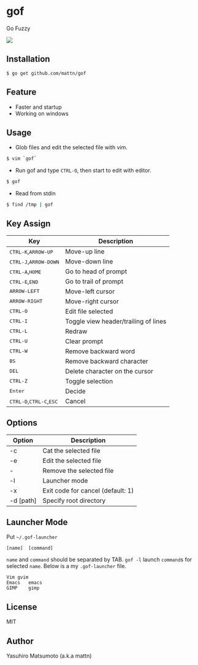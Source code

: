 # gof

Go Fuzzy

![](http://i.imgur.com/TGZJyGV.gif)

## Installation

    $ go get github.com/mattn/gof

## Feature

* Faster and startup
* Working on windows

## Usage

* Glob files and edit the selected file with vim.

```sh
$ vim `gof`
```

* Run gof and type `CTRL-O`, then start to edit with editor.

```sh
$ gof
```

* Read from stdin

```sh
$ find /tmp | gof
```

## Key Assign

|Key                                               |Description                         |
|--------------------------------------------------|------------------------------------|
|<kbd>CTRL-K</kbd>,<kbd>ARROW-UP</kbd>             |Move-up line                        |
|<kbd>CTRL-J</kbd>,<kbd>ARROW-DOWN</kbd>           |Move-down line                      |
|<kbd>CTRL-A</kbd>,<kbd>HOME</kbd>                 |Go to head of prompt                |
|<kbd>CTRL-E</kbd>,<kbd>END</kbd>                  |Go to trail of prompt               |
|<kbd>ARROW-LEFT</kbd>                             |Move-left cursor                    |
|<kbd>ARROW-RIGHT</kbd>                            |Move-right cursor                   |
|<kbd>CTRL-O</kbd>                                 |Edit file selected                  |
|<kbd>CTRL-I</kbd>                                 |Toggle view header/trailing of lines|
|<kbd>CTRL-L</kbd>                                 |Redraw                              |
|<kbd>CTRL-U</kbd>                                 |Clear prompt                        |
|<kbd>CTRL-W</kbd>                                 |Remove backward word                |
|<kbd>BS</kbd>                                     |Remove backward character           |
|<kbd>DEL</kbd>                                    |Delete character on the cursor      |
|<kbd>CTRL-Z</kbd>                                 |Toggle selection                    |
|<kbd>Enter</kbd>                                  |Decide                              |
|<kbd>CTRL-D</kbd>,<kbd>CTRL-C</kbd>,<kbd>ESC</kbd>|Cancel                              |

## Options

|Option   |Description                      |
|---------|---------------------------------|
|-c       |Cat the selected file            |
|-e       |Edit the selected file           |
|-        |Remove the selected file         |
|-l       |Launcher mode                    |
|-x       |Exit code for cancel (default: 1)|
|-d [path]|Specify root directory           |

## Launcher Mode

Put `~/.gof-launcher`

```
[name]	[command]
```

`name` and `command` should be separated by TAB. `gof -l` launch `command`s for selected `name`. Below is a my `.gof-launcher` file.

```
Vim	gvim
Emacs	emacs
GIMP	gimp
```

## License

MIT

## Author

Yasuhiro Matsumoto (a.k.a mattn)
